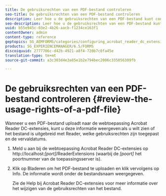 ```yaml
---
title: De gebruiksrechten van een PDF-bestand controleren
seo-title: De gebruiksrechten van een PDF-bestand controleren
description: Leer hoe u de gebruiksrechten van een PDF-bestand kunt controleren.
seo-description: Leer hoe u de gebruiksrechten van een PDF-bestand kunt controleren.
uuid: b55e945c-03e2-4b26-aacb-f1234ce163f1
contentOwner: admin
content-type: reference
geptopics: SG_AEMFORMS/categories/configuring_acrobat_reader_dc_extensions
products: SG_EXPERIENCEMANAGER/6.5/FORMS
discoiquuid: 2777706c-d42b-4921-a8f4-720b7c0fa45e
translation-type: tm+mt
source-git-commit: a3c303d4e3a85e1b2e794bec2006c335056309fb

---
```



# De gebruiksrechten van een PDF-bestand controleren {#review-the-usage-rights-of-a-pdf-file}

Wanneer u een PDF-bestand uploadt naar de webtoepassing Acrobat Reader DC-extensies, kunt u deze informatie weergeven:als u wilt zien of het bestand is uitgebreid met Reader, welke gebruiksrechten zijn toegepast en de vervaldatums.

1. Meld u aan bij de webtoepassing Acrobat Reader DC-extensies op http://localhost:*[port]*/ReaderExtensions (waarbij de *[poort]* het poortnummer van de toepassingsserver is).
1. Klik op Bladeren om het PDF-bestand te uploaden en klik vervolgens op Info. De informatie wordt onder de bestandsnaam weergegeven.

   Zie de Help bij Acrobat Reader DC-extensies voor meer informatie over het wijzigen van de gebruiksrechten van het bestand.

